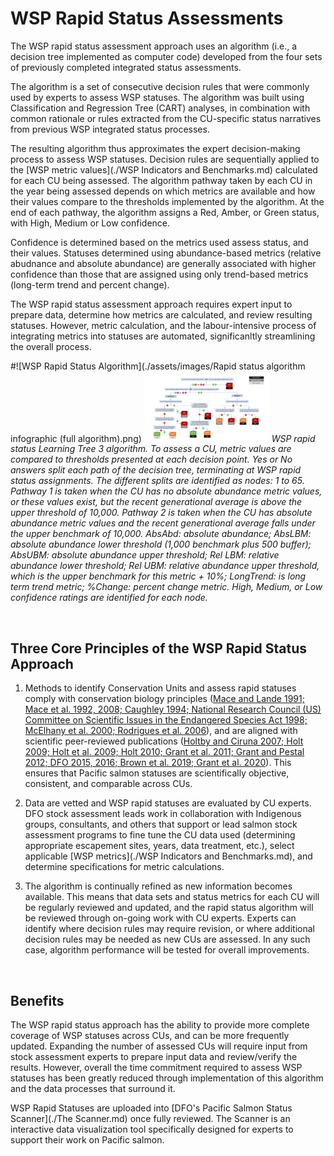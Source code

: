 # WSP Rapid Status Assessments

The WSP rapid status assessment approach uses an algorithm (i.e., a decision tree implemented as computer code) developed from the four sets of previously completed integrated status assessments. 

The algorithm is a set of consecutive decision rules that were commonly used by experts to assess WSP statuses. The algorithm was built using Classification and Regression Tree (CART) analyses, in combination with common rationale or rules extracted from the CU-specific status narratives from previous WSP integrated status processes. 

The resulting algorithm thus approximates the expert decision-making process to assess WSP statuses. Decision rules are sequentially applied to the [WSP metric values](./WSP Indicators and Benchmarks.md) calculated for each CU being assessed. The algorithm pathway taken by each CU in the year being assessed depends on which metrics are available and how their values compare to the thresholds implemented by the algorithm. At the end of each pathway, the algorithm assigns a Red, Amber, or Green status, with High, Medium or Low confidence.

Confidence is determined based on the metrics used assess status, and their values. Statuses determined using abundance-based metrics (relative abudnance and absolute abundance) are generally associated with higher confidence than those that are assigned using only trend-based metrics (long-term trend and percent change).

The WSP rapid status assessment approach requires expert input to prepare data, determine how metrics are calculated, and review resulting statuses. However, metric calculation, and the labour-intensive process of integrating metrics into statuses are automated, significanltly streamlining the overall process. 


#![WSP Rapid Status Algorithm](./assets/images/Rapid status algorithm infographic (full algorithm).png)
<img src="./assets/images/Rapid status algorithm infographic (full algorithm).png" width="200" />
*WSP rapid status Learning Tree 3 algorithm. To assess a CU, metric values are compared to thresholds presented at each decision point. Yes or No answers split each path of the decision tree, terminating at WSP rapid status assignments. The different splits are identified as nodes: 1 to 65. Pathway 1 is taken when the CU has no absolute abundance metric values, or these values exist, but the recent generational average is above the upper threshold of 10,000. Pathway 2 is taken when the CU 
has absolute abundance metric values and the recent generational average falls under the upper benchmark of 10,000. AbsAbd: absolute abundance; AbsLBM: absolute abundance lower threshold (1,000 benchmark plus 500 buffer); AbsUBM: absolute abundance upper threshold; Rel LBM: relative abundance lower threshold; Rel UBM: relative abundance upper threshold, which is the upper benchmark for this metric + 10%; LongTrend: is long term trend metric; %Change: percent change metric. High, Medium, or Low confidence ratings are identified for each node.*


<br>

## Three Core Principles of the WSP Rapid Status Approach

1. Methods to identify Conservation Units and assess rapid statuses comply with conservation biology principles ([Mace and Lande 1991; Mace et al. 1992, 2008; Caughley 1994; National 
Research Council (US) Committee on Scientific Issues in the Endangered Species Act 1998; McElhany et al. 2000; Rodrigues et al. 2006](./References.md)), and are aligned with scientific 
peer-reviewed publications ([Holtby and Ciruna 2007; Holt 2009; Holt et al. 2009; Holt 2010; Grant et al. 2011; Grant and Pestal 2012; DFO 2015, 2016; Brown et al. 2019; 
Grant et al. 2020](./References.md)). This ensures that Pacific salmon statuses are scientifically objective, consistent, and comparable across CUs. 

2. Data are vetted and WSP rapid statuses are evaluated by CU experts. DFO stock assessment leads work in collaboration with Indigenous groups, consultants, and others that support or lead salmon stock assessment programs to fine tune the CU data used (determining appropriate escapement sites, years, data treatment, etc.), select applicable [WSP metrics](./WSP Indicators and Benchmarks.md), and determine specifications for metric calculations.

3. The algorithm is continually refined as new information becomes available. This means that data sets and status metrics for each CU will be regularly reviewed and updated, and the rapid status algorithm will be reviewed through on-going work with CU experts. Experts can identify where decision rules may require revision, or where additional decision rules may be needed as new CUs are assessed. In any such case, algorithm performance will be tested for overall improvements.

<br>

## Benefits
The WSP rapid status approach has the ability to provide more complete coverage of WSP statuses across CUs, and can be more frequently updated. Expanding the number of assessed CUs will require input from 
stock assessment experts to prepare input data and review/verify the results. However, overall the time commitment required to assess WSP statuses has been greatly reduced through implementation 
of this algorithm and the data processes that surround it.

WSP Rapid Statuses are uploaded into [DFO's Pacific Salmon Status Scanner](./The Scanner.md) once fully reviewed. The Scanner is an interactive data visualization tool specifically designed for experts to support their work on Pacific salmon. 

